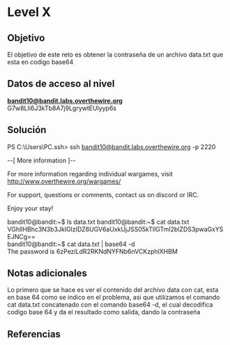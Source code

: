 # Level X

## Objetivo
El objetivo de este reto es obtener la contraseña de un archivo data.txt que esta en codigo base64
## Datos de acceso al nivel
**bandit10@bandit.labs.overthewire.org**
G7w8LIi6J3kTb8A7j9LgrywtEUlyyp6s
## Solución
PS C:\Users\PC\.ssh> ssh bandit10@bandit.labs.overthewire.org -p 2220

--[ More information ]--

  For more information regarding individual wargames, visit
  http://www.overthewire.org/wargames/

  For support, questions or comments, contact us on discord or IRC.

  Enjoy your stay!

bandit10@bandit:~$ ls
data.txt
bandit10@bandit:~$ cat data.txt  
VGhlIHBhc3N3b3JkIGlzIDZ6UGV6aUxkUjJSS05kTllGTmI2blZDS3pwaGxYSEJNCg==  
bandit10@bandit:~$ cat data.txt | base64 -d  
The password is 6zPeziLdR2RKNdNYFNb6nVCKzphlXHBM  

## Notas adicionales
Lo primero que se hace es ver el contenido del archivo data con cat, esta en base 64 como se indico en el problema, asi que utilizamos el comando cat data.txt concatenado con el comando base64 -d, el cual decodifica codigo base 64 y da el resultado como salida, dando la contraseña
## Referencias